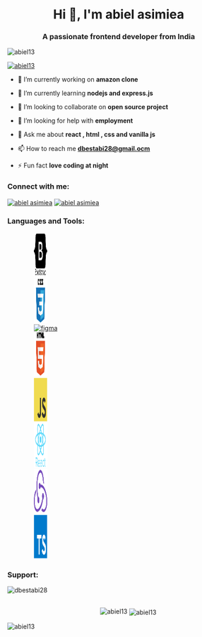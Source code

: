 <h1 align="center">Hi 👋, I'm abiel asimiea</h1>
<h3 align="center">A passionate frontend developer from India</h3>

<p align="left"> <img src="https://komarev.com/ghpvc/?username=abiel13&label=Profile%20views&color=0e75b6&style=flat" alt="abiel13" /> </p>

<p align="left"> <a href="https://github.com/ryo-ma/github-profile-trophy"><img src="https://github-profile-trophy.vercel.app/?username=abiel13" alt="abiel13" /></a> </p>

- 🔭 I’m currently working on **amazon clone**

- 🌱 I’m currently learning **nodejs and express.js**

- 👯 I’m looking to collaborate on **open source project**

- 🤝 I’m looking for help with **employment**

- 💬 Ask me about **react , html , css and vanilla js**

- 📫 How to reach me **dbestabi28@gmail.ocm**

- ⚡ Fun fact **love coding at night**

<h3 align="left">Connect with me:</h3>
<p align="left">
<a href="https://linkedin.com/in/abiel asimiea" target="blank"><img align="center" src="https://raw.githubusercontent.com/rahuldkjain/github-profile-readme-generator/master/src/images/icons/Social/linked-in-alt.svg" alt="abiel asimiea" height="30" width="40" /></a>
<a href="https://www.hackerrank.com/abiel asimiea" target="blank"><img align="center" src="https://raw.githubusercontent.com/rahuldkjain/github-profile-readme-generator/master/src/images/icons/Social/hackerrank.svg" alt="abiel asimiea" height="30" width="40" /></a>
</p>

<h3 align="left">Languages and Tools:</h3>
<p align="left" style="width:40vw; margin:auto; display:flex; flex-direction:column;"> <a href="https://getbootstrap.com" target="_blank" rel="noreferrer"> <img src="https://raw.githubusercontent.com/devicons/devicon/master/icons/bootstrap/bootstrap-plain-wordmark.svg" alt="bootstrap" width="30vh" height="100"/> </a> <a href="https://www.w3schools.com/css/" target="_blank" rel="noreferrer"> <img src="https://raw.githubusercontent.com/devicons/devicon/master/icons/css3/css3-original-wordmark.svg" alt="css3" width="30vh" height="100"/> </a> <a href="https://www.figma.com/" target="_blank" rel="noreferrer"> <img src="https://www.vectorlogo.zone/logos/figma/figma-icon.svg" alt="figma" width="30vh" height="100"/> </a> <a href="https://www.w3.org/html/" target="_blank" rel="noreferrer"> <img src="https://raw.githubusercontent.com/devicons/devicon/master/icons/html5/html5-original-wordmark.svg" alt="html5" width="30vw" height="100"/> </a> <a href="https://developer.mozilla.org/en-US/docs/Web/JavaScript" target="_blank" rel="noreferrer"> <img src="https://raw.githubusercontent.com/devicons/devicon/master/icons/javascript/javascript-original.svg" alt="javascript" width="30vw" height="100"/> </a> <a href="https://reactjs.org/" target="_blank" rel="noreferrer"> <img src="https://raw.githubusercontent.com/devicons/devicon/master/icons/react/react-original-wordmark.svg" alt="react" width="30vw" height="100"/> </a> <a href="https://redux.js.org" target="_blank" rel="noreferrer"> <img src="https://raw.githubusercontent.com/devicons/devicon/master/icons/redux/redux-original.svg" alt="redux" width="30vw" height="100"/> </a> <a href="https://www.typescriptlang.org/" target="_blank" rel="noreferrer"> <img src="https://raw.githubusercontent.com/devicons/devicon/master/icons/typescript/typescript-original.svg" alt="typescript" width="30vw" height="100"/> </a> </p>

<h3 align="left">Support:</h3>
<p><a href="https://www.buymeacoffee.com/dbestabi28"> <img align="left" src="https://cdn.buymeacoffee.com/buttons/v2/default-yellow.png" height="50" width="210" alt="dbestabi28" /></a></p><br><br>

<p><img align="left" src="https://github-readme-stats.vercel.app/api/top-langs?username=abiel13&show_icons=true&locale=en&layout=compact" alt="abiel13" /></p>

<p>&nbsp;<img align="center" src="https://github-readme-stats.vercel.app/api?username=abiel13&show_icons=true&locale=en" alt="abiel13" /></p>

<p><img align="center" src="https://github-readme-streak-stats.herokuapp.com/?user=abiel13&" alt="abiel13" /></p>
